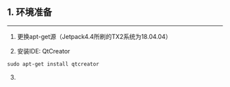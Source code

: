 ## 1. 环境准备
----------

1. 更换apt-get源（Jetpack4.4所刷的TX2系统为18.04.04）

2. 安装IDE: QtCreator
```html
sudo apt-get install qtcreator
```

3. 




